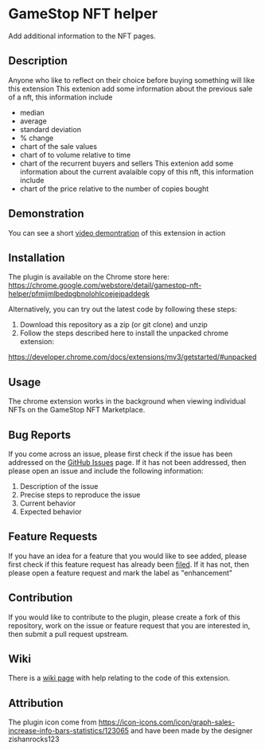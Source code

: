 # GameStop NFT helper
Add additional information to the NFT pages.

## Description
Anyone who like to reflect on their choice before buying something will like this extension
This extenion add some information about the previous sale of a nft, this information include
- median
- average
- standard deviation
- % change
- chart of the sale values
- chart of to volume relative to time
- chart of the recurrent buyers and sellers
This extenion add some information about the current avalaible copy of this nft, this information include
- chart of the price relative to the number of copies bought

## Demonstration
You can see a short [video demontration](https://youtu.be/T6pE9THfyNU) of this extension in action

## Installation
The plugin is available on the Chrome store here:
https://chrome.google.com/webstore/detail/gamestop-nft-helper/pfmijmlbedpgbnolohlcoejejpaddegk

Alternatively, you can try out the latest code by following these steps:

1. Download this repository as a zip (or git clone) and unzip
2. Follow the steps described here to install the unpacked chrome extension:

https://developer.chrome.com/docs/extensions/mv3/getstarted/#unpacked

## Usage
The chrome extension works in the background when viewing individual NFTs on the
GameStop NFT Marketplace.

## Bug Reports
If you come across an issue, please first check if the issue has been addressed
on the [GitHub Issues](https://github.com/maxrioux100/gamestop-nft-helper/issues)
page. If it has not been addressed, then please open an issue and include the
following information:

1. Description of the issue
2. Precise steps to reproduce the issue
3. Current behavior
4. Expected behavior

## Feature Requests
If you have an idea for a feature that you would like to see added, please first
check if this feature request has already been [filed](https://github.com/maxrioux100/gamestop-nft-helper/labels/enhancement).
If it has not, then please open a feature request and mark the label as "enhancement"

## Contribution
If you would like to contribute to the plugin, please create a fork of this
repository, work on the issue or feature request that you are interested in, then
submit a pull request upstream.

## Wiki
There is a [wiki page](https://github.com/maxrioux100/gamestop-nft-helper/wiki) with help relating to the code of this extension.

## Attribution
The plugin icon come from https://icon-icons.com/icon/graph-sales-increase-info-bars-statistics/123065 and have been made by the designer zishanrocks123
